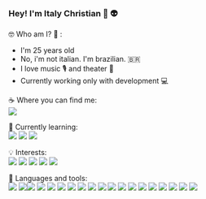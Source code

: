 ### Hey! I'm Italy Christian 👋 👽 

🤓 Who am I? 👻 : 
- I'm 25 years old 
- No, i'm not italian. I'm brazilian. 🇧🇷
- I love music 🎙 and theater 🎥
- Currently working only with development 💻

☕ Where you can find me: <br/>
<a href="https://www.linkedin.com/in/italy-christian/" target="_blank"><img src="https://img.shields.io/badge/linkedin-%230077B5.svg?&style=for-the-badge&logo=linkedin&logoColor=white"/></a>

🌱 Currently learning: <br/>
<img src="https://img.shields.io/badge/Node.js-43853D?style=for-the-badge&logo=node.js&logoColor=white" />
<img src="https://img.shields.io/badge/C%23-239120?style=for-the-badge&logo=c-sharp&logoColor=white" /> 
<img src="https://img.shields.io/badge/.NET-512BD4?style=for-the-badge&logo=dotnet&logoColor=white" />

💡 Interests: <br/>
<img src="https://img.shields.io/badge/Vue.js-35495E?style=for-the-badge&logo=vue.js&logoColor=4FC08D" />
<img src="https://img.shields.io/badge/Angular-DD0031?style=for-the-badge&logo=angular&logoColor=white" />
<img src="https://img.shields.io/badge/MySQL-00000F?style=for-the-badge&logo=mysql&logoColor=white" /> 
<img src="https://img.shields.io/badge/Unity-100000?style=for-the-badge&logo=unity&logoColor=white" />
<img src="https://img.shields.io/badge/Ruby_on_Rails-CC0000?style=for-the-badge&logo=ruby-on-rails&logoColor=white" />

🔧 Languages and tools: <br/>
<img src="https://img.shields.io/badge/Linux_Mint-87CF3E?style=for-the-badge&logo=linux-mint&logoColor=white" /> <img src="https://img.shields.io/badge/Python-3776AB?style=for-the-badge&logo=python&logoColor=white" /><img src="https://img.shields.io/badge/Django-092E20?style=for-the-badge&logo=django&logoColor=gree" /> <img src="https://img.shields.io/badge/JavaScript-F7DF1E?style=for-the-badge&logo=javascript&logoColor=black" /> <img src="https://img.shields.io/badge/HTML5-E34F26?style=for-the-badge&logo=html5&logoColor=white" /> <img src="https://img.shields.io/badge/CSS3-1572B6?style=for-the-badge&logo=css3&logoColor=white" /> <img src="https://img.shields.io/badge/Bootstrap-563D7C?style=for-the-badge&logo=bootstrap&logoColor=white" /> <img src="https://img.shields.io/badge/jQuery-0769AD?style=for-the-badge&logo=jquery&logoColor=white" /> <img src="https://img.shields.io/badge/Postman-FF6C37?style=for-the-badge&logo=Postman&logoColor=white" /> <img src="https://img.shields.io/badge/PHP-777BB4?style=for-the-badge&logo=php&logoColor=white" /> <img src="https://img.shields.io/badge/Xampp-F37623?style=for-the-badge&logo=xampp&logoColor=white" /> <img src="https://img.shields.io/badge/Git-F05032?style=for-the-badge&logo=git&logoColor=white" /> <img src="https://img.shields.io/badge/React-20232A?style=for-the-badge&logo=react&logoColor=61DAFB" /> <img src="https://img.shields.io/badge/next.js-000000?style=for-the-badge&logo=nextdotjs&logoColor=white" /> <img src="https://img.shields.io/badge/TypeScript-007ACC?style=for-the-badge&logo=typescript&logoColor=white" /> <img src="https://img.shields.io/badge/json-5E5C5C?style=for-the-badge&logo=json&logoColor=white" /> <img src="https://img.shields.io/badge/npm-CB3837?style=for-the-badge&logo=npm&logoColor=white" /> <img src="https://img.shields.io/badge/Yarn-2C8EBB?style=for-the-badge&logo=yarn&logoColor=white" /> <img src="https://img.shields.io/badge/Swagger-85EA2D?style=for-the-badge&logo=Swagger&logoColor=white" />





	
  

